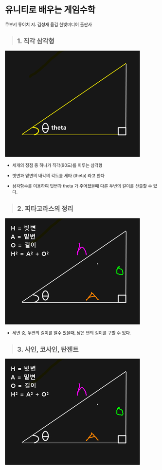 # 유니티로 배우는 게임수학
쿠부키 류이치 저. 김성재 옮김  한빛미디어 출판사

>## 1. 직각 삼각형
![](![](2018-09-18-23-11-25.png).png)

+ 세개의 정점 중 하나가 직각(90도)를 이루는 삼각형

+ 빗변과 밑변의 내각의 각도를 세타 (theta) 라고 한다

+ 삼각함수를 이용하여 빗변과 theta 가 주어졌을때 다른 두변의 길이를 산출할 수 있다.

>## 2. 피타고라스의 정리
![](2018-09-18-23-17-12.png)

+ 세변 중, 두변의 길이를 알수 있을때, 남은 변의 길이를 구할 수 있다.

>## 3. 사인, 코사인, 탄젠트
![](2018-09-18-23-17-12.png)

